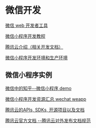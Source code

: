 微信开发
==

[微信 web 开发者工具](https://mp.weixin.qq.com/debug/wxadoc/dev/devtools/download.html?t=1477579747265)  

[微信小程序开发教程](https://mp.weixin.qq.com/debug/wxadoc/dev/)  

[腾讯云介绍（相关开发文档）](https://mp.weixin.qq.com/debug/wxadoc/introduction/qcloud.html?t=201838)  

[微信小程序开发环境和生产环境](https://github.com/tencentyun/wafer2-startup/wiki/%E5%BC%80%E5%8F%91%E7%8E%AF%E5%A2%83%E5%92%8C%E7%94%9F%E4%BA%A7%E7%8E%AF%E5%A2%83)  

微信小程序实例
---

[微信中的知乎--微信小程序 demo](https://github.com/RebeccaHanjw/weapp-wechat-zhihu)  

[微信小程序开发资源汇总 wechat weapp](https://github.com/RebeccaHanjw/awesome-wechat-weapp)  

[腾讯云的APIs, SDKs, 开源项目以及文档](https://github.com/tencentyun)  

[腾讯云官方文档 --腾讯云对外发布文档规范](https://github.com/tencentyun/qcloud-documents)  

